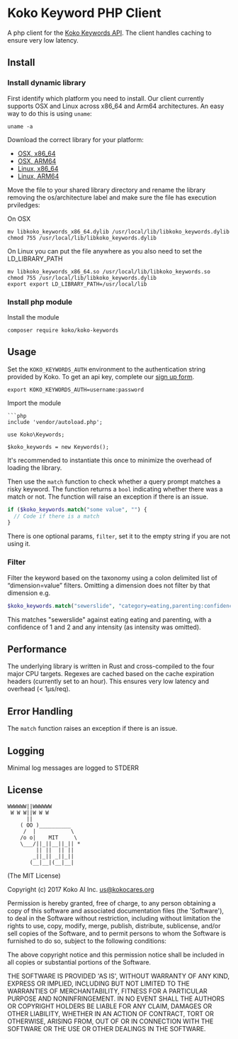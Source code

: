Koko Keyword PHP Client
============

A php client  for the [Koko Keywords API](https://developers.kokocares.org). The client handles caching to ensure very low latency.


## Install

### Install dynamic library

First identify which platform you need to install. Our client currently supports
OSX and Linux across x86_64 and Arm64 architectures. An easy way to do this is
using `uname`:

```
uname -a
```

Download the correct library for your platform:
- [OSX,
  x86_64](https://github.com/kokocares/keywords-client/releases/download/v0.2.0/libkoko_keywords_x86_64.dylib)
- [OSX,
  ARM64](https://github.com/kokocares/keywords-client/releases/download/v0.2.0/libkoko_keywords_arm64.dylib)
- [Linux,
  x86_64](https://github.com/kokocares/keywords-client/releases/download/v0.2.0/libkoko_keywords_x86_64.dylib)
- [Linux,
  ARM64](https://github.com/kokocares/keywords-client/releases/download/v0.2.0/libkoko_keywords_arm64.dylib)

Move the file to your shared library directory and rename the library removing
the os/architecture label and make sure the file has execution prviledges:

On OSX
```
mv libkoko_keywords_x86_64.dylib /usr/local/lib/libkoko_keywords.dylib
chmod 755 /usr/local/lib/libkoko_keywords.dylib
```

On Linux you can put the file anywhere as you also need to set the LD_LIBRARY_PATH
```
mv libkoko_keywords_x86_64.so /usr/local/lib/libkoko_keywords.so
chmod 755 /usr/local/lib/libkoko_keywords.dylib
export export LD_LIBRARY_PATH=/usr/local/lib
```

### Install php module

Install the module

```
composer require koko/koko-keywords
```

## Usage

Set the `KOKO_KEYWORDS_AUTH` environment to the authentication string provided
by Koko. To get an api key, complete our [sign up form](https://r.kokocares.org/api_signup).

```
export KOKO_KEYWORDS_AUTH=username:password
```

Import the module

```
```php
include 'vendor/autoload.php';

use Koko\Keywords;

$koko_keywords = new Keywords();
```

It's recommended to instantiate this once to minimize the overhead of loading
the library.

Then use the `match` function to check whether a query prompt matches a risky
keyword. The function returns a `bool` indicating whether there was a match or
not. The function will raise an exception if there is an issue.

```php
if ($koko_keywords.match("some value", "") {
  // Code if there is a match
}

```

There is one optional params, `filter`, set it to the empty
string if you are not using it.

### Filter
Filter the keyword based on the taxonomy using a colon delimited list of “dimension=value” filters. Omitting a dimension does not filter by that dimension e.g.

```php
$koko_keywords.match("sewerslide", "category=eating,parenting:confidence=1,2")
```

This matches "sewerslide" against eating eating and parenting, with a confidence of 1 and 2 and any intensity (as intensity was omitted).

## Performance
The underlying library is written in Rust and cross-compiled to the four major CPU targets. Regexes are cached based on the cache expiration headers (currently set to an hour). This ensures very low latency and overhead (< 1μs/req).


## Error Handling
The `match` function raises an exception if there is an issue.

## Logging
Minimal log messages are logged to STDERR

## License

```
WWWWWW||WWWWWW
 W W W||W W W
      ||
    ( OO )__________
     /  |           \
    /o o|    MIT     \
    \___/||_||__||_|| *
         || ||  || ||
        _||_|| _||_||
       (__|__|(__|__|
```

(The MIT License)

Copyright (c) 2017 Koko AI Inc. <us@kokocares.org>

Permission is hereby granted, free of charge, to any person obtaining a copy of this software and associated documentation files (the 'Software'), to deal in the Software without restriction, including without limitation the rights to use, copy, modify, merge, publish, distribute, sublicense, and/or sell copies of the Software, and to permit persons to whom the Software is furnished to do so, subject to the following conditions:

The above copyright notice and this permission notice shall be included in all copies or substantial portions of the Software.

THE SOFTWARE IS PROVIDED 'AS IS', WITHOUT WARRANTY OF ANY KIND, EXPRESS OR IMPLIED, INCLUDING BUT NOT LIMITED TO THE WARRANTIES OF MERCHANTABILITY, FITNESS FOR A PARTICULAR PURPOSE AND NONINFRINGEMENT. IN NO EVENT SHALL THE AUTHORS OR COPYRIGHT HOLDERS BE LIABLE FOR ANY CLAIM, DAMAGES OR OTHER LIABILITY, WHETHER IN AN ACTION OF CONTRACT, TORT OR OTHERWISE, ARISING FROM, OUT OF OR IN CONNECTION WITH THE SOFTWARE OR THE USE OR OTHER DEALINGS IN THE SOFTWARE.
